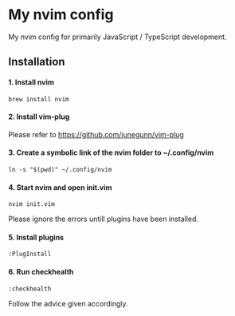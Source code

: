 # My nvim config
My nvim config for primarily JavaScript / TypeScript development.

## Installation
#### 1. Install nvim
```
brew install nvim
```

#### 2. Install vim-plug
Please refer to https://github.com/junegunn/vim-plug

#### 3. Create a symbolic link of the nvim folder to ~/.config/nvim
```
ln -s "$(pwd)" ~/.config/nvim
```

#### 4. Start nvim and open init.vim
```
nvim init.vim
```

Please ignore the errors untill plugins have been installed.

#### 5. Install plugins
```
:PlugInstall
```

#### 6. Run checkhealth
```
:checkhealth
```

Follow the advice given accordingly.
